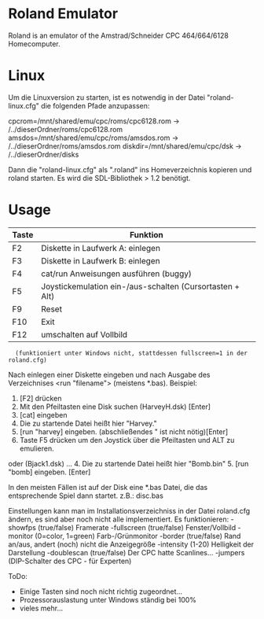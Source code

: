 # Roland Emulator
Roland is an emulator of the Amstrad/Schneider CPC 464/664/6128 Homecomputer.

# Linux
Um die Linuxversion zu starten, ist es notwendig in der Datei "roland-linux.cfg" die folgenden
Pfade anzupassen:

cpcrom=/mnt/shared/emu/cpc/roms/cpc6128.rom -> /../dieserOrdner/roms/cpc6128.rom
amsdos=/mnt/shared/emu/cpc/roms/amsdos.rom  -> /../dieserOrdner/roms/amsdos.rom
diskdir=/mnt/shared/emu/cpc/dsk             -> /../dieserOrdner/disks

Dann die "roland-linux.cfg" als ".roland" ins Homeverzeichnis kopieren und roland starten.
Es wird die SDL-Bibliothek > 1.2 benötigt.

# Usage
Taste|Funktion
-----|--------
F2|Diskette in Laufwerk A: einlegen
F3|Diskette in Laufwerk B: einlegen
F4|cat/run Anweisungen ausführen (buggy)
F5|Joystickemulation ein-/aus-schalten (Cursortasten + Alt)
F9|Reset
F10|Exit
F12|umschalten auf Vollbild
      (funktioniert unter Windows nicht, stattdessen fullscreen=1 in der roland.cfg)


Nach einlegen einer Diskette <cat> eingeben und
nach Ausgabe des Verzeichnises <run "filename"> (meistens *.bas).
Beispiel:
1. [F2] drücken
2. Mit den Pfeiltasten eine Disk suchen (HarveyH.dsk) [Enter]
3. [cat] eingeben
4. Die zu startende Datei heißt hier "Harvey."
5. [run "harvey] eingeben. (abschließendes " ist nicht nötig)[Enter]
6. Taste F5 drücken um den Joystick über die Pfeiltasten und ALT zu emulieren.

oder (Bjack1.dsk)
...
4. Die zu startende Datei heißt hier "Bomb.bin"
5. [run "bomb] eingeben. [Enter]

In den meisten Fällen ist auf der Disk eine *.bas Datei, die das
entsprechende Spiel dann startet. z.B.: disc.bas



Einstellungen kann man im Installationsverzeichniss in der Datei
roland.cfg ändern, es sind aber noch nicht alle implementiert.
Es funktionieren:
-showfps    (true/false) Framerate
-fullscreen (true/false) Fenster/Vollbild
-monitor    (0=color, 1=green) Farb-/Grünmonitor
-border     (true/false) Rand an/aus, andert (noch) nicht die Anzeigegröße
-intensity  (1-20) Helligkeit der Darstellung
-doublescan (true/false) Der CPC hatte Scanlines...
-jumpers    (DIP-Schalter des CPC - für Experten)

ToDo:
- Einige Tasten sind noch nicht richtig zugeordnet...
- Prozessorauslastung unter Windows ständig bei 100%
- vieles mehr...



